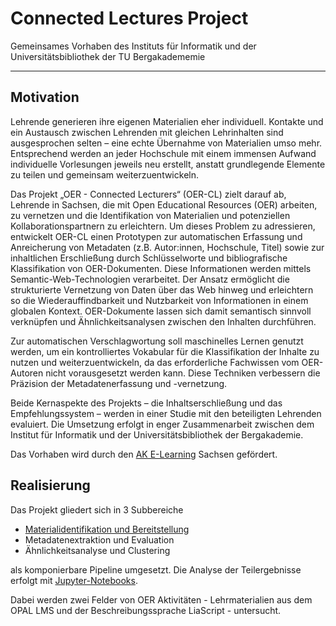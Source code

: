 # Connected Lectures Project

Gemeinsames Vorhaben des Instituts für Informatik und der Universitätsbibliothek der TU Bergakadememie

------------------------------

## Motivation 

Lehrende generieren ihre eigenen Materialien eher individuell. Kontakte und ein Austausch zwischen Lehrenden mit gleichen Lehrinhalten sind ausgesprochen selten – eine echte Übernahme von Materialien umso mehr. Entsprechend werden an jeder Hochschule mit einem immensen Aufwand individuelle Vorlesungen jeweils neu erstellt, anstatt grundlegende Elemente zu teilen und gemeinsam weiterzuentwickeln.

Das Projekt „OER - Connected Lecturers“ (OER-CL) zielt darauf ab, Lehrende in Sachsen, die mit Open Educational Resources (OER) arbeiten, zu vernetzen und die Identifikation von Materialien und potenziellen Kollaborationspartnern zu erleichtern. Um dieses Problem zu adressieren, entwickelt OER-CL einen Prototypen zur automatischen Erfassung und Anreicherung von Metadaten (z.B. Autor:innen, Hochschule, Titel) sowie zur inhaltlichen Erschließung durch Schlüsselworte und bibliografische Klassifikation von OER-Dokumenten. Diese Informationen werden mittels Semantic-Web-Technologien verarbeitet. Der Ansatz ermöglicht die strukturierte Vernetzung von Daten über das Web hinweg und erleichtern so die Wiederauffindbarkeit und Nutzbarkeit von Informationen in einem globalen Kontext. OER-Dokumente lassen sich damit semantisch sinnvoll verknüpfen und Ähnlichkeitsanalysen zwischen den Inhalten durchführen.

Zur automatischen Verschlagwortung soll maschinelles Lernen genutzt werden, um ein kontrolliertes Vokabular für die Klassifikation der Inhalte zu nutzen und weiterzuentwickeln, da das erforderliche Fachwissen vom OER-Autoren nicht vorausgesetzt werden kann. Diese Techniken verbessern die Präzision der Metadatenerfassung und -vernetzung.

Beide Kernaspekte des Projekts – die Inhaltserschließung und das Empfehlungssystem – werden in einer Studie mit den beteiligten Lehrenden evaluiert. Die Umsetzung erfolgt in enger Zusammenarbeit zwischen dem Institut für Informatik und der Universitätsbibliothek der Bergakademie.

Das Vorhaben wird durch den [AK E-Learning](https://bildungsportal.sachsen.de/portal/parentpage/institutionen/arbeitskreis-e-learning-der-lrk-sachsen/) Sachsen gefördert.

## Realisierung 

Das Projekt gliedert sich in 3 Subbereiche 

- [Materialidentifikation und Bereitstellung](https://github.com/TUBAF-IFI-ConnectedLecturer/Materialidentifikation)  
- Metadatenextraktion und Evaluation
- Ähnlichkeitsanalyse und Clustering

als komponierbare Pipeline umgesetzt. Die Analyse der Teilergebnisse erfolgt mit [Jupyter-Notebooks](https://github.com/TUBAF-IFI-ConnectedLecturer/Data_analysis).

Dabei werden zwei Felder von OER Aktivitäten - Lehrmaterialien aus dem OPAL LMS und der Beschreibungssprache LiaScript - untersucht.
